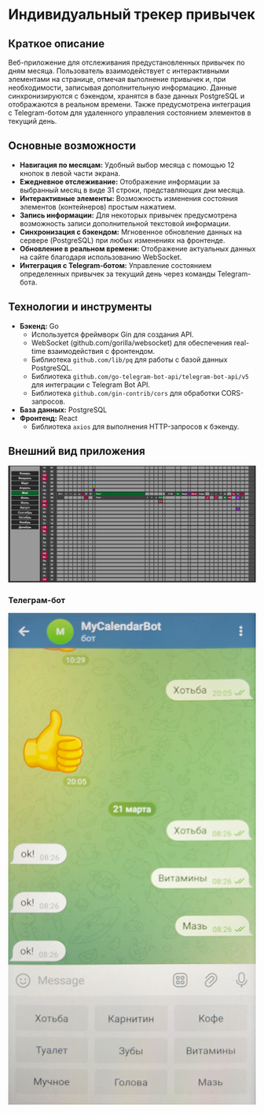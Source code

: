 # Индивидуальный трекер привычек

## Краткое описание

Веб-приложение для отслеживания предустановленных привычек по дням месяца.
Пользователь взаимодействует с интерактивными элементами на странице, отмечая выполнение привычек и,
при необходимости, записывая дополнительную информацию. Данные синхронизируются с бэкендом,
хранятся в базе данных PostgreSQL и отображаются в реальном времени.
Также предусмотрена интеграция с Telegram-ботом для удаленного управления состоянием элементов в текущий день.

## Основные возможности

* **Навигация по месяцам:** Удобный выбор месяца с помощью 12 кнопок в левой части экрана.
* **Ежедневное отслеживание:** Отображение информации за выбранный месяц в виде 31 строки, представляющих дни месяца.
* **Интерактивные элементы:** Возможность изменения состояния элементов (контейнеров) простым нажатием.
* **Запись информации:** Для некоторых привычек предусмотрена возможность записи дополнительной текстовой информации.
* **Синхронизация с бэкендом:** Мгновенное обновление данных на сервере (PostgreSQL) при любых изменениях на фронтенде.
* **Обновление в реальном времени:** Отображение актуальных данных на сайте благодаря использованию WebSocket.
* **Интеграция с Telegram-ботом:** Управление состоянием определенных привычек за текущий день через команды Telegram-бота.

## Технологии и инструменты

* **Бэкенд:** Go
    * Используется фреймворк Gin для создания API.
    * WebSocket (github.com/gorilla/websocket) для обеспечения real-time взаимодействия с фронтендом.
    * Библиотека `github.com/lib/pq` для работы с базой данных PostgreSQL.
    * Библиотека `github.com/go-telegram-bot-api/telegram-bot-api/v5` для интеграции с Telegram Bot API.
    * Библиотека `github.com/gin-contrib/cors` для обработки CORS-запросов.
* **База данных:** PostgreSQL
* **Фронтенд:** React
    * Библиотека `axios` для выполнения HTTP-запросов к бэкенду.

## Внешний вид приложения
![скриншоты в папке screenshots](screenshots/screenshots_02.png)

### Телеграм-бот
![скриншоты в папке screenshots](screenshots/screenshots_03.png)
